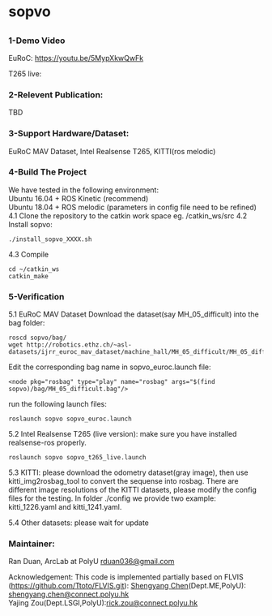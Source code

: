 #  sopvo
## 

### 1-Demo Video
EuRoC:
https://youtu.be/5MypXkwQwFk

T265 live:

### 2-Relevent Publication:
TBD
### 3-Support Hardware/Dataset:
EuRoC MAV Dataset, Intel Realsense T265, KITTI(ros melodic)
### 4-Build The Project
We have tested in the following environment: <br />
Ubuntu 16.04 + ROS Kinetic (recommend) <br />
Ubuntu 18.04 + ROS melodic (parameters in config file need to be refined) <br />
4.1 Clone the repository to the catkin work space eg. /catkin_ws/src
4.2 Install sopvo:
````
./install_sopvo_XXXX.sh
````
4.3 Compile
````
cd ~/catkin_ws
catkin_make
````
### 5-Verification
5.1 EuRoC MAV Dataset
Download the dataset(say MH_05_difficult) into the bag folder:
````
roscd sopvo/bag/
wget http://robotics.ethz.ch/~asl-datasets/ijrr_euroc_mav_dataset/machine_hall/MH_05_difficult/MH_05_difficult.bag
````
Edit the corresponding bag name in sopvo_euroc.launch file:
````
<node pkg="rosbag" type="play" name="rosbag" args="$(find sopvo)/bag/MH_05_difficult.bag"/>
````
run the following launch files:
````
roslaunch sopvo sopvo_euroc.launch
````

5.2 Intel Realsense T265 (live version):
make sure you have installed realsense-ros properly.
````
roslaunch sopvo sopvo_t265_live.launch
````

5.3 KITTI:
please download the odometry dataset(gray image), then use kitti_img2rosbag_tool to convert the sequense into rosbag.
There are different image resolutions of the KITTI datasets, please modify the config files for the testing. 
In folder ./config we provide two example: kitti_1226.yaml and kitti_1241.yaml. 

5.4 Other datasets:
please wait for update

### Maintainer:
Ran Duan, ArcLab at PolyU
rduan036@gmail.com

Acknowledgement:
This code is implemented partially based on FLVIS (https://github.com/Ttoto/FLVIS.git):
[Shengyang Chen](https://www.polyu.edu.hk/researchgrp/cywen/index.php/en/people/researchstudent.html)(Dept.ME,PolyU): shengyang.chen@connect.polyu.hk <br />
Yajing Zou(Dept.LSGI,PolyU):rick.zou@connect.polyu.hk
